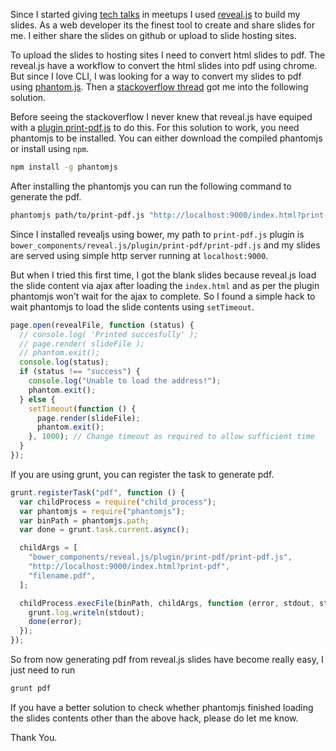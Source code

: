 <!--


---
 "Reveal.js : generate pdf using phantomjs"
excerpt: "Reveal.js : generate pdf using phantomjs"
date: 2014-12-08 00:00:00 IST
updated: 2014-12-08 00:00:00 IST
categories: html
---

-->
<!DOCTYPE html>
<html>

<head>
  <title>basic-git-workflow</title>
  <meta charset="utf-8">
  <meta name="viewport" content="width=device-width, initial-scale=1.0">

  <link rel="stylesheet" href="./css/bootstrap.css">
  <link rel="stylesheet" href="./css/bootstrap.grid.css">
  <link rel="stylesheet" href="./css/bootstrap.min.css">
  <link rel="stylesheet" href="./css/bootstrap-reboot.min.css">
  <link rel="stylesheet" href="./css/bootstrap.css.map">
  <link rel="stylesheet" href="./css/blog-home.css">
  <link rel="stylesheet" href="./css/prism.css">
  <script async defer src="./css/prism.js"></script>
</head>

<body>

Since I started giving [tech talks](/talks.html) in meetups I used [reveal.js](https://github.com/hakimel/reveal.js/) to build my slides. As a web developer its the finest tool to create and share slides for me. I either share the slides on github or upload to slide hosting sites.

To upload the slides to hosting sites I need to convert html slides to pdf. The reveal.js have a workflow to convert the html slides into pdf using chrome. But since I love CLI, I was looking for a way to convert my slides to pdf using [phantom.js](https://github.com/ariya/phantomjs/). Then a [stackoverflow thread](http://stackoverflow.com/questions/25027156/reveal-js-build-pdfs-dynamically-with-grunt-lib-phantomjs) got me into the following solution.

Before seeing the stackoverflow I never knew that reveal.js have equiped with a [plugin print-pdf.js](https://github.com/hakimel/reveal.js/blob/master/plugin/print-pdf/print-pdf.js) to do this. For this solution to work, you need phantomjs to be installed. You can either download the compiled phantomjs or install using `npm`.

```sh
npm install -g phantomjs
```

After installing the phantomjs you can run the following command to generate the pdf.

```sh
phantomjs path/to/print-pdf.js "http://localhost:9000/index.html?print-pdf" file-name.pdf
```

Since I installed revealjs using bower, my path to `print-pdf.js` plugin is `bower_components/reveal.js/plugin/print-pdf/print-pdf.js` and my slides are served using simple http server running at `localhost:9000`.

But when I tried this first time, I got the blank slides because reveal.js load the slide content via ajax after loading the `index.html` and as per the plugin phantomjs won't wait for the ajax to complete. So I found a simple hack to wait phantomjs to load the slide contents using `setTimeout`.

```js
page.open(revealFile, function (status) {
  // console.log( 'Printed succesfully' );
  // page.render( slideFile );
  // phantom.exit();
  console.log(status);
  if (status !== "success") {
    console.log("Unable to load the address!");
    phantom.exit();
  } else {
    setTimeout(function () {
      page.render(slideFile);
      phantom.exit();
    }, 1000); // Change timeout as required to allow sufficient time
  }
});
```

If you are using grunt, you can register the task to generate pdf.

```js
grunt.registerTask("pdf", function () {
  var childProcess = require("child_process");
  var phantomjs = require("phantomjs");
  var binPath = phantomjs.path;
  var done = grunt.task.current.async();

  childArgs = [
    "bower_components/reveal.js/plugin/print-pdf/print-pdf.js",
    "http://localhost:9000/index.html?print-pdf",
    "filename.pdf",
  ];

  childProcess.execFile(binPath, childArgs, function (error, stdout, stderr) {
    grunt.log.writeln(stdout);
    done(error);
  });
});
```

So from now generating pdf from reveal.js slides have become really easy, I just need to run

```sh
grunt pdf
```

If you have a better solution to check whether phantomjs finished loading the slides contents other than the above hack, please do let me know.

Thank You.
